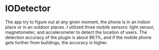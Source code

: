 # IODetector
The app try to figure out at any given moment, the phone is in an indoor place or in an outdoor places. I utilized three mobile sensors: light sensor, magnetometer, and accelerometer to detect the location of users. The detection accuracy of the plugin is about 96.1%, and if the mobile phone gets further from buildings, the accuracy is higher.
